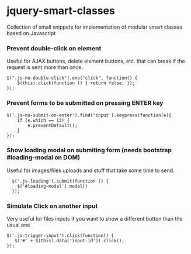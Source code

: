 # jquery-smart-classes
Collection of small snippets for implementation of modular smart classes based on Javascript

### Prevent double-click on element

Useful for AJAX buttons, delete element buttons, etc. that can break if the request is sent more than once.

    $(".js-no-double-click").one("click", function() {
        $(this).click(function () { return false; });
    });

### Prevent forms to be submitted on pressing ENTER key

    $('.js-no-submit-on-enter').find('input').keypress(function(e){
        if (e.which == 13) {
            e.preventDefault();
        }
    });
    
### Show loading modal on submiting form (needs bootstrap #loading-modal on DOM)

Useful for images/files uploads and stuff that take some time to send.
 
      $('.js-loading').submit(function () {
        $('#loading-modal').modal()
      });
      
### Simulate Click on another input

Very useful for files inputs if you want to show a different button than the usual one

    $('.js-trigger-input').click(function() {
       $('#' + $(this).data('input-id')).click();
    });

